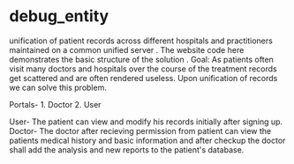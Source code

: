 # debug_entity
unification of patient records across different hospitals and practitioners maintained on a common unified server .
The website code here demonstrates the basic structure of the solution . 
Goal: As patients often visit many doctors and hospitals over the course of the treatment records get scattered and are often rendered useless. Upon unification of records we can solve this problem. 

Portals- 1. Doctor 
         2. User
        
User- The patient can view and modify his records initially after signing up.
Doctor- The doctor after recieving permission from patient can view the patients medical history and basic information and after checkup            the doctor shall add the analysis and new reports to the patient's database.
